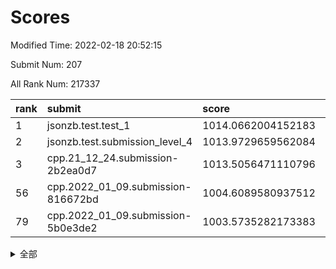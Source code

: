 # Scores

Modified Time: 2022-02-18 20:52:15

Submit Num: 207

All Rank Num: 217337

| rank |               submit               |       score        |       sigma        | pk_num |
| :--- | :--------------------------------- | :----------------- | :----------------- | :----- |
| 1    | jsonzb.test.test_1                 | 1014.0662004152183 | 0.8104708087419832 | 4198   |
| 2    | jsonzb.test.submission_level_4     | 1013.9729659562084 | 0.8122072865483858 | 4204   |
| 3    | cpp.21_12_24.submission-2b2ea0d7   | 1013.5056471110796 | 0.8125981100931059 | 4200   |
| 56   | cpp.2022_01_09.submission-816672bd | 1004.6089580937512 | 0.7177538380539319 | 4193   |
| 79   | cpp.2022_01_09.submission-5b0e3de2 | 1003.5735282173383 | 0.7039974584919837 | 4203   |


<details>
<summary>全部</summary>

| rank |                 submit                 |       score        |       sigma        | pk_num |
| :--- | :------------------------------------- | :----------------- | :----------------- | :----- |
| 1    | jsonzb.test.test_1                     | 1014.0662004152183 | 0.8104708087419832 | 4198   |
| 2    | jsonzb.test.submission_level_4         | 1013.9729659562084 | 0.8122072865483858 | 4204   |
| 3    | cpp.21_12_24.submission-2b2ea0d7       | 1013.5056471110796 | 0.8125981100931059 | 4200   |
| 4    | gobigger.level_3.submission_level_3_25 | 1012.2563274914978 | 0.7847512583479349 | 4198   |
| 5    | gobigger.level_3.submission_level_3_7  | 1011.7377876831725 | 0.7794355479352769 | 4194   |
| 6    | gobigger.level_3.submission_level_3_13 | 1011.6613932376764 | 0.7869296104838417 | 4197   |
| 7    | gobigger.level_3.submission_level_3_8  | 1011.4649366987451 | 0.7934319555435392 | 4210   |
| 8    | gobigger.level_3.submission_level_3_6  | 1011.2638737062734 | 0.7762762557468476 | 4198   |
| 9    | gobigger.level_3.submission_level_3_27 | 1011.1930415232075 | 0.7848668536563312 | 4197   |
| 10   | gobigger.level_3.submission_level_3_1  | 1010.9880049475769 | 0.7752669546841121 | 4199   |
| 11   | gobigger.level_3.submission_level_3_11 | 1010.9735416463213 | 0.7724350924595489 | 4197   |
| 12   | gobigger.level_3.submission_level_3_29 | 1010.9346768123053 | 0.7804976789361452 | 4202   |
| 13   | gobigger.level_3.submission_level_3_28 | 1010.9248599059533 | 0.7904728978080678 | 4198   |
| 14   | gobigger.level_3.submission_level_3_10 | 1010.8566720598292 | 0.788992907992943  | 4199   |
| 15   | gobigger.level_3.submission_level_3_33 | 1010.7462535472512 | 0.7508310926174768 | 4197   |
| 16   | gobigger.level_3.submission_level_3_38 | 1010.7038160275546 | 0.8022506477305852 | 4200   |
| 17   | gobigger.level_3.submission_level_3_21 | 1010.6793559633135 | 0.7802538296051297 | 4194   |
| 18   | gobigger.level_3.submission_level_3_0  | 1010.653257336979  | 0.7591310678310067 | 4204   |
| 19   | gobigger.level_3.submission_level_3_16 | 1010.6427837391999 | 0.7714458964196018 | 4201   |
| 20   | gobigger.level_3.submission_level_3_32 | 1010.6426295822994 | 0.7706254178611133 | 4200   |
| 21   | gobigger.level_3.submission_level_3_34 | 1010.6102848752197 | 0.7658758832346276 | 4201   |
| 22   | gobigger.level_3.submission_level_3_19 | 1010.5686864275542 | 0.7615728498527214 | 4201   |
| 23   | gobigger.level_3.submission_level_3_2  | 1010.5651515651316 | 0.7574763982425098 | 4201   |
| 24   | gobigger.level_3.submission_level_3_49 | 1010.5308785478298 | 0.7654281246448855 | 4201   |
| 25   | gobigger.level_3.submission_level_3_41 | 1010.5065417519512 | 0.788913686099177  | 4200   |
| 26   | gobigger.level_3.submission_level_3_22 | 1010.2947242469617 | 0.7572401912920498 | 4203   |
| 27   | gobigger.level_3.submission_level_3_48 | 1010.2354003708008 | 0.7762605263259356 | 4200   |
| 28   | gobigger.level_3.submission_level_3_37 | 1010.1529630142219 | 0.7514272844126149 | 4199   |
| 29   | gobigger.level_3.submission_level_3_20 | 1010.1374215493399 | 0.7586955004174935 | 4196   |
| 30   | gobigger.level_3.submission_level_3_30 | 1010.1190520951725 | 0.7670777086193832 | 4202   |
| 31   | gobigger.level_3.submission_level_3_4  | 1010.114903709225  | 0.7667823019291442 | 4202   |
| 32   | gobigger.level_3.submission_level_3_40 | 1010.073425738301  | 0.7719883531169008 | 4200   |
| 33   | gobigger.level_3.submission_level_3_39 | 1010.0218761885993 | 0.7544940322270958 | 4205   |
| 34   | gobigger.level_3.submission_level_3_15 | 1009.9775416267989 | 0.7629456137766963 | 4201   |
| 35   | gobigger.level_3.submission_level_3_24 | 1009.9210719447394 | 0.754845481318414  | 4201   |
| 36   | gobigger.level_3.submission_level_3_31 | 1009.8019183531035 | 0.7402625986348528 | 4196   |
| 37   | gobigger.level_3.submission_level_3_43 | 1009.7870693147548 | 0.7503676392468286 | 4199   |
| 38   | gobigger.level_3.submission_level_3_42 | 1009.7343958412238 | 0.7438785938017238 | 4197   |
| 39   | gobigger.level_3.submission_level_3_5  | 1009.6086993982991 | 0.7518055082713387 | 4201   |
| 40   | gobigger.level_3.submission_level_3_9  | 1009.5798641415527 | 0.7508596132048453 | 4203   |
| 41   | gobigger.level_3.submission_level_3_35 | 1009.5113933610345 | 0.7750113275182187 | 4197   |
| 42   | gobigger.level_3.submission_level_3_12 | 1009.44821493301   | 0.7626004003265989 | 4201   |
| 43   | gobigger.level_3.submission_level_3_36 | 1009.3664606689969 | 0.752678804145904  | 4200   |
| 44   | gobigger.level_3.submission_level_3_23 | 1009.3645206964335 | 0.7491518205301164 | 4194   |
| 45   | gobigger.level_3.submission_level_3_47 | 1009.3577654752148 | 0.752471520766883  | 4201   |
| 46   | gobigger.level_3.submission_level_3_18 | 1009.3070241653119 | 0.7502427851148256 | 4202   |
| 47   | gobigger.level_3.submission_level_3_46 | 1009.2706668137027 | 0.7495699196626368 | 4199   |
| 48   | gobigger.level_3.submission_level_3_26 | 1009.2678728413507 | 0.7669360310491881 | 4196   |
| 49   | gobigger.level_3.submission_level_3_17 | 1008.986498554187  | 0.7499581591119295 | 4203   |
| 50   | gobigger.level_3.submission_level_3_14 | 1008.937757164158  | 0.7701567187192473 | 4195   |
| 51   | gobigger.level_3.submission_level_3_45 | 1008.8871609018573 | 0.7470597735935222 | 4201   |
| 52   | gobigger.level_3.submission_level_3_3  | 1008.766518341967  | 0.7353138842310103 | 4196   |
| 53   | gobigger.level_3.submission_level_3_44 | 1008.3794469383535 | 0.7475202251509583 | 4201   |
| 54   | gobigger.level_1.submission_level_1_18 | 1004.9031111770134 | 0.7083372313739038 | 4199   |
| 55   | gobigger.level_1.submission_level_1_12 | 1004.632974172987  | 0.7298873880005502 | 4200   |
| 56   | cpp.2022_01_09.submission-816672bd     | 1004.6089580937512 | 0.7177538380539319 | 4193   |
| 57   | gobigger.level_1.submission_level_1_20 | 1004.5971392209598 | 0.7260596824371952 | 4200   |
| 58   | gobigger.level_1.submission_level_1_3  | 1004.4849983625915 | 0.71426428973465   | 4196   |
| 59   | gobigger.level_1.submission_level_1_29 | 1004.4551776508854 | 0.7241543616139388 | 4198   |
| 60   | gobigger.level_1.submission_level_1_22 | 1004.3948120967987 | 0.727791253510225  | 4202   |
| 61   | gobigger.level_1.submission_level_1_49 | 1004.3507788699337 | 0.7215445484095692 | 4196   |
| 62   | gobigger.level_1.submission_level_1_8  | 1004.2793493450428 | 0.7209095808519063 | 4198   |
| 63   | gobigger.level_1.submission_level_1_27 | 1004.204385322256  | 0.7304418416651012 | 4196   |
| 64   | gobigger.level_1.submission_level_1_31 | 1004.114441663734  | 0.7211906851480328 | 4205   |
| 65   | gobigger.level_1.submission_level_1_38 | 1004.0874384212801 | 0.719723899031992  | 4196   |
| 66   | gobigger.level_1.submission_level_1_34 | 1004.081222540644  | 0.7018077631873074 | 4202   |
| 67   | gobigger.level_1.submission_level_1_35 | 1004.0356909458493 | 0.7219520200123164 | 4197   |
| 68   | gobigger.level_1.submission_level_1_40 | 1004.0174904709182 | 0.720034331428814  | 4203   |
| 69   | gobigger.level_1.submission_level_1_1  | 1003.9349028367383 | 0.7167925816333309 | 4196   |
| 70   | gobigger.level_1.submission_level_1_6  | 1003.899261810272  | 0.712839925536624  | 4196   |
| 71   | gobigger.level_1.submission_level_1_9  | 1003.8555877103216 | 0.7205734962167398 | 4199   |
| 72   | gobigger.level_1.submission_level_1_14 | 1003.8345032759491 | 0.719768621328136  | 4200   |
| 73   | gobigger.level_1.submission_level_1_46 | 1003.8109767426193 | 0.7186921511561964 | 4200   |
| 74   | gobigger.level_1.submission_level_1_32 | 1003.8051908424751 | 0.7306520606920984 | 4199   |
| 75   | gobigger.level_1.submission_level_1_11 | 1003.7255521454947 | 0.717849580354812  | 4200   |
| 76   | gobigger.level_1.submission_level_1_43 | 1003.624389295961  | 0.7299462261467935 | 4197   |
| 77   | gobigger.level_1.submission_level_1_39 | 1003.5980576467085 | 0.7188580098623373 | 4199   |
| 78   | gobigger.level_1.submission_level_1_17 | 1003.5837173674805 | 0.7103364413807887 | 4200   |
| 79   | cpp.2022_01_09.submission-5b0e3de2     | 1003.5735282173383 | 0.7039974584919837 | 4203   |
| 80   | gobigger.level_1.submission_level_1_36 | 1003.5585841005109 | 0.7222042020732531 | 4199   |
| 81   | gobigger.level_1.submission_level_1_30 | 1003.4394997663055 | 0.7209659204633719 | 4206   |
| 82   | gobigger.level_1.submission_level_1_7  | 1003.4175723588304 | 0.7279812327300766 | 4207   |
| 83   | gobigger.level_1.submission_level_1_4  | 1003.4072683474368 | 0.7179983500250242 | 4202   |
| 84   | gobigger.level_1.submission_level_1_10 | 1003.3696497203725 | 0.7254690483405767 | 4201   |
| 85   | gobigger.level_1.submission_level_1_15 | 1003.3383308182816 | 0.7198888680832163 | 4199   |
| 86   | gobigger.level_1.submission_level_1_44 | 1003.3053247563826 | 0.711762836849576  | 4197   |
| 87   | gobigger.level_1.submission_level_1_26 | 1003.192051795179  | 0.7131905499769816 | 4198   |
| 88   | gobigger.level_1.submission_level_1_28 | 1003.1590418833691 | 0.7116210933246393 | 4202   |
| 89   | gobigger.level_1.submission_level_1_16 | 1003.0268515850419 | 0.7152372858489068 | 4203   |
| 90   | gobigger.level_1.submission_level_1_13 | 1002.974454017627  | 0.7115532346313701 | 4200   |
| 91   | gobigger.level_1.submission_level_1_37 | 1002.9569699509588 | 0.7173128567543833 | 4197   |
| 92   | gobigger.level_1.submission_level_1_33 | 1002.8962093844508 | 0.7292739094129685 | 4200   |
| 93   | gobigger.level_1.submission_level_1_24 | 1002.8624776040149 | 0.7103116428468695 | 4200   |
| 94   | gobigger.level_1.submission_level_1_23 | 1002.8432764476632 | 0.712085178579386  | 4204   |
| 95   | gobigger.level_1.submission_level_1_21 | 1002.8362997135212 | 0.7146575128200329 | 4193   |
| 96   | gobigger.level_1.submission_level_1_42 | 1002.6972646929738 | 0.7181501114171579 | 4202   |
| 97   | gobigger.level_1.submission_level_1_48 | 1002.6844223602251 | 0.729410349853613  | 4197   |
| 98   | gobigger.level_1.submission_level_1_0  | 1002.5811110905137 | 0.715540020483252  | 4198   |
| 99   | gobigger.level_1.submission_level_1_25 | 1002.509820299591  | 0.7120285845836891 | 4200   |
| 100  | gobigger.level_1.submission_level_1_5  | 1002.5064545982835 | 0.7318775539578413 | 4202   |
| 101  | gobigger.level_1.submission_level_1_47 | 1002.438302109919  | 0.7209387050610406 | 4202   |
| 102  | gobigger.level_1.submission_level_1_2  | 1002.4296847145318 | 0.7175582748350782 | 4193   |
| 103  | gobigger.level_1.submission_level_1_45 | 1002.4092376107621 | 0.7111455163791455 | 4198   |
| 104  | gobigger.level_1.submission_level_1_41 | 1001.6384409676467 | 0.7170681141204899 | 4194   |
| 105  | gobigger.level_1.submission_level_1_19 | 1001.4059281838316 | 0.7097359237590541 | 4202   |
| 106  | gobigger.random.submission_random_48   | 996.9830625680761  | 0.7135757732516728 | 4197   |
| 107  | gobigger.random.submission_random_35   | 996.9194425312558  | 0.702814419175923  | 4201   |
| 108  | gobigger.random.submission_random_30   | 996.7942748687117  | 0.7201883056188633 | 4200   |
| 109  | gobigger.random.submission_random_29   | 996.7774974709572  | 0.7159664419226633 | 4204   |
| 110  | gobigger.random.submission_random_9    | 996.7562597346641  | 0.7286074988358101 | 4204   |
| 111  | gobigger.random.submission_random_22   | 996.683742480142   | 0.7058102537543524 | 4198   |
| 112  | gobigger.random.submission_random_1    | 996.5058143056343  | 0.7272128492182951 | 4201   |
| 113  | gobigger.random.submission_random_0    | 996.4971401503301  | 0.7094684633056938 | 4203   |
| 114  | gobigger.random.submission_random_47   | 996.4808227051518  | 0.7126511353415623 | 4199   |
| 115  | gobigger.random.submission_random_20   | 996.4446676445287  | 0.7035227628966694 | 4193   |
| 116  | gobigger.random.submission_random_21   | 996.4446149031584  | 0.7045768889673502 | 4201   |
| 117  | gobigger.random.submission_random_38   | 996.4328024466407  | 0.7057211292012913 | 4195   |
| 118  | gobigger.random.submission_random_2    | 996.4218063495988  | 0.7084672360151332 | 4197   |
| 119  | gobigger.random.submission_random_14   | 996.3569928587801  | 0.7046525905740646 | 4198   |
| 120  | gobigger.random.submission_random_32   | 996.1788614463712  | 0.7102088829799895 | 4206   |
| 121  | gobigger.random.submission_random_5    | 996.071105267281   | 0.711073219411826  | 4198   |
| 122  | gobigger.random.submission_random_3    | 996.0519780004932  | 0.7184080651721394 | 4202   |
| 123  | gobigger.random.submission_random_45   | 996.0418752603659  | 0.7117736344050632 | 4203   |
| 124  | gobigger.random.submission_random_46   | 996.0339909192561  | 0.7138714735919094 | 4196   |
| 125  | gobigger.random.submission_random_26   | 995.9635707821973  | 0.7209937243650869 | 4202   |
| 126  | gobigger.random.submission_random_37   | 995.9528763868153  | 0.7032509652882447 | 4196   |
| 127  | gobigger.random.submission_random_12   | 995.901236704631   | 0.7066287529605291 | 4196   |
| 128  | gobigger.random.submission_random_16   | 995.8724435972756  | 0.7215985968205603 | 4202   |
| 129  | gobigger.random.submission_random_4    | 995.8643963611812  | 0.7045509868053554 | 4200   |
| 130  | gobigger.random.submission_random_6    | 995.8345249676562  | 0.6984359481560954 | 4199   |
| 131  | gobigger.random.submission_random_25   | 995.8056887276389  | 0.712052971655     | 4203   |
| 132  | gobigger.random.submission_random_24   | 995.7821035145465  | 0.7148428814787314 | 4199   |
| 133  | gobigger.random.submission_random_18   | 995.7685750481512  | 0.7062063031836807 | 4201   |
| 134  | gobigger.random.submission_random_40   | 995.7593991619094  | 0.7047238701402675 | 4202   |
| 135  | gobigger.random.submission_random_7    | 995.6407071122643  | 0.7115744108603438 | 4203   |
| 136  | gobigger.random.submission_random_10   | 995.6323726498534  | 0.7294922604420013 | 4202   |
| 137  | gobigger.random.submission_random_28   | 995.4843017411332  | 0.6934754360910433 | 4202   |
| 138  | gobigger.random.submission_random_31   | 995.4653649283388  | 0.7155186943962768 | 4195   |
| 139  | gobigger.random.submission_random_23   | 995.3888318360363  | 0.7170304258725684 | 4202   |
| 140  | gobigger.random.submission_random_41   | 995.2575381303252  | 0.7109594959359339 | 4206   |
| 141  | gobigger.random.submission_random_13   | 995.2366216365036  | 0.7141606768362342 | 4199   |
| 142  | gobigger.random.submission_random_8    | 995.2339485972833  | 0.7110175684359094 | 4202   |
| 143  | gobigger.random.submission_random_33   | 995.1531137297216  | 0.7338424182548829 | 4204   |
| 144  | gobigger.random.submission_random_42   | 995.0709690459893  | 0.7247651313621584 | 4199   |
| 145  | gobigger.random.submission_random_15   | 995.0529066930557  | 0.7142043234149837 | 4195   |
| 146  | gobigger.random.submission_random_11   | 995.0521385059938  | 0.7005401418098854 | 4199   |
| 147  | gobigger.random.submission_random_43   | 995.0439063547428  | 0.7160846959901774 | 4201   |
| 148  | gobigger.random.submission_random_44   | 995.0251873005722  | 0.7289994338713436 | 4195   |
| 149  | gobigger.random.submission_random_17   | 994.848785620481   | 0.7099246932092459 | 4199   |
| 150  | gobigger.random.submission_random_27   | 994.7671827874881  | 0.7214948467558477 | 4200   |
| 151  | gobigger.random.submission_random_34   | 994.7565113895635  | 0.7159663306609212 | 4199   |
| 152  | gobigger.random.submission_random_39   | 994.7305859981991  | 0.7293684451722049 | 4203   |
| 153  | gobigger.random.submission_random_19   | 994.578279977966   | 0.7182230504032551 | 4200   |
| 154  | gobigger.random.submission_random_36   | 994.5277999800595  | 0.7069655401131969 | 4200   |
| 155  | gobigger.random.submission_random_49   | 994.3469315001939  | 0.7013079332803432 | 4203   |
| 156  | gobigger.level_2.submission_level_2_13 | 993.9702496414936  | 0.7359646971618713 | 4202   |
| 157  | gobigger.level_2.submission_level_2_18 | 993.2545707249187  | 0.7269723237026398 | 4200   |
| 158  | gobigger.level_2.submission_level_2_42 | 993.1337942146334  | 0.7403317025777837 | 4205   |
| 159  | gobigger.level_2.submission_level_2_10 | 993.0458431427567  | 0.7565588460872857 | 4200   |
| 160  | gobigger.level_2.submission_level_2_0  | 992.9640914974924  | 0.739230565662189  | 4195   |
| 161  | gobigger.level_2.submission_level_2_40 | 992.7622449796381  | 0.7320166342388779 | 4204   |
| 162  | gobigger.level_2.submission_level_2_21 | 992.7581490434579  | 0.7299314454051298 | 4201   |
| 163  | gobigger.level_2.submission_level_2_17 | 992.6286729707103  | 0.7277117199276468 | 4205   |
| 164  | gobigger.level_2.submission_level_2_33 | 992.5850360045725  | 0.73258840300189   | 4199   |
| 165  | gobigger.level_2.submission_level_2_29 | 992.3875950253953  | 0.7414209213551816 | 4199   |
| 166  | gobigger.level_2.submission_level_2_23 | 992.3633355634684  | 0.7329243986173246 | 4207   |
| 167  | gobigger.level_2.submission_level_2_6  | 992.3431102277955  | 0.7546942997145152 | 4200   |
| 168  | gobigger.level_2.submission_level_2_28 | 992.3246094434265  | 0.7583849793970544 | 4197   |
| 169  | gobigger.level_2.submission_level_2_11 | 992.2513946035651  | 0.7551894852658193 | 4199   |
| 170  | gobigger.level_2.submission_level_2_32 | 992.2386407865521  | 0.7410903197503996 | 4194   |
| 171  | gobigger.level_2.submission_level_2_4  | 992.1774749539613  | 0.7497805822975726 | 4199   |
| 172  | gobigger.level_2.submission_level_2_48 | 992.1653697522577  | 0.7483892534823195 | 4197   |
| 173  | gobigger.level_2.submission_level_2_41 | 992.1332361471596  | 0.7551638242616335 | 4198   |
| 174  | gobigger.level_2.submission_level_2_8  | 992.1131450410869  | 0.7418862817902617 | 4197   |
| 175  | gobigger.level_2.submission_level_2_39 | 992.0827538901162  | 0.7593926345340845 | 4200   |
| 176  | gobigger.level_2.submission_level_2_3  | 992.0448758998779  | 0.735284973439341  | 4203   |
| 177  | gobigger.level_2.submission_level_2_7  | 992.0127774768398  | 0.7414631253113314 | 4193   |
| 178  | gobigger.level_2.submission_level_2_1  | 992.007411863157   | 0.7436650310319506 | 4201   |
| 179  | gobigger.level_2.submission_level_2_14 | 991.9883633080271  | 0.727454065474214  | 4200   |
| 180  | gobigger.level_2.submission_level_2_38 | 991.8958740058225  | 0.7342673218614698 | 4201   |
| 181  | gobigger.level_2.submission_level_2_19 | 991.8915065018793  | 0.755709489171282  | 4200   |
| 182  | gobigger.level_2.submission_level_2_2  | 991.8153121936981  | 0.7435256340952354 | 4197   |
| 183  | gobigger.level_2.submission_level_2_31 | 991.7677092473508  | 0.7445787122841191 | 4195   |
| 184  | gobigger.level_2.submission_level_2_49 | 991.665841072113   | 0.7539205653391288 | 4199   |
| 185  | gobigger.level_2.submission_level_2_43 | 991.6471597245347  | 0.7474266614858336 | 4199   |
| 186  | gobigger.level_2.submission_level_2_25 | 991.6361398520884  | 0.7420727673574827 | 4201   |
| 187  | gobigger.level_2.submission_level_2_15 | 991.6298491855589  | 0.7522283244626531 | 4201   |
| 188  | gobigger.level_2.submission_level_2_12 | 991.6058376944807  | 0.7423569137489036 | 4200   |
| 189  | gobigger.level_2.submission_level_2_22 | 991.5876275610681  | 0.7656172712439825 | 4201   |
| 190  | gobigger.level_2.submission_level_2_16 | 991.4760009585248  | 0.7617423513676617 | 4195   |
| 191  | gobigger.level_2.submission_level_2_47 | 991.429800102509   | 0.7567390518284832 | 4202   |
| 192  | gobigger.level_2.submission_level_2_30 | 991.3617813950788  | 0.7498192966792406 | 4200   |
| 193  | gobigger.level_2.submission_level_2_46 | 991.3039448574124  | 0.7615590108182985 | 4201   |
| 194  | gobigger.level_2.submission_level_2_26 | 991.1550166250908  | 0.7438564536937281 | 4204   |
| 195  | gobigger.level_2.submission_level_2_44 | 991.1515506666592  | 0.7608199440849805 | 4201   |
| 196  | gobigger.level_2.submission_level_2_20 | 991.1308476677422  | 0.741721809517121  | 4198   |
| 197  | gobigger.level_2.submission_level_2_9  | 991.0519881905905  | 0.7592914972371936 | 4200   |
| 198  | gobigger.level_2.submission_level_2_24 | 991.0307000377574  | 0.752116900436165  | 4201   |
| 199  | gobigger.level_2.submission_level_2_5  | 991.0220584855809  | 0.7539768270090603 | 4203   |
| 200  | gobigger.level_2.submission_level_2_35 | 990.9866328683769  | 0.7551774544731424 | 4199   |
| 201  | gobigger.level_2.submission_level_2_37 | 990.965377936982   | 0.7379553599337242 | 4199   |
| 202  | gobigger.level_2.submission_level_2_45 | 990.8774295375341  | 0.7501559466676931 | 4204   |
| 203  | gobigger.level_2.submission_level_2_36 | 990.7490271048383  | 0.7723815164708894 | 4202   |
| 204  | gobigger.level_2.submission_level_2_27 | 990.6968814225972  | 0.7472060560684435 | 4200   |
| 205  | gobigger.level_2.submission_level_2_34 | 990.0856234216726  | 0.7786094856517183 | 4198   |
| 206  | gobigger.none.submission_none_1        | 977.6236966622658  | 1.2682656875603153 | 4201   |
| 207  | gobigger.none.submission_none_0        | 977.1960594726683  | 1.4026446748648136 | 4202   |

</details>